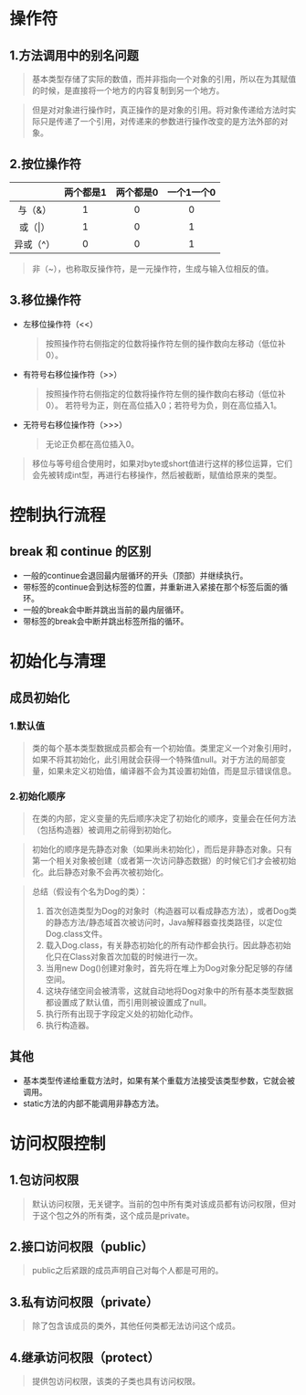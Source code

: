 # 操作符
## 1.方法调用中的别名问题
> 基本类型存储了实际的数值，而并非指向一个对象的引用，所以在为其赋值的时候，是直接将一个地方的内容复制到另一个地方。

> 但是对对象进行操作时，真正操作的是对象的引用。将对象传递给方法时实际只是传递了一个引用，对传递来的参数进行操作改变的是方法外部的对象。

## 2.按位操作符
|  | 两个都是1 | 两个都是0 | 一个1一个0 |
| :----:| :----: | :----: | :----: |
| 与（&） | 1 | 0 | 0 |
| 或（&#124;） | 1 | 0 | 1 |
| 异或（^）| 0 | 0 | 1 |

> 非（~），也称取反操作符，是一元操作符，生成与输入位相反的值。

## 3.移位操作符
* 左移位操作符（<<）
	> 按照操作符右侧指定的位数将操作符左侧的操作数向左移动（低位补0）。
* 有符号右移位操作符（>>）
	> 按照操作符右侧指定的位数将操作符左侧的操作数向右移动（低位补0）。 
	> 若符号为正，则在高位插入0；若符号为负，则在高位插入1。
* 无符号右移位操作符（>>>）
	> 无论正负都在高位插入0。

> 移位与等号组合使用时，如果对byte或short值进行这样的移位运算，它们会先被转成int型，再进行右移操作，然后被截断，赋值给原来的类型。

    
# 控制执行流程
## break 和 continue 的区别
* 一般的continue会退回最内层循环的开头（顶部）并继续执行。
* 带标签的continue会到达标签的位置，并重新进入紧接在那个标签后面的循环。
* 一般的break会中断并跳出当前的最内层循环。
* 带标签的break会中断并跳出标签所指的循环。

# 初始化与清理
## 成员初始化
### 1.默认值
> 类的每个基本类型数据成员都会有一个初始值。类里定义一个对象引用时，如果不将其初始化，此引用就会获得一个特殊值null。对于方法的局部变量，如果未定义初始值，编译器不会为其设置初始值，而是显示错误信息。
### 2.初始化顺序
> 在类的内部，定义变量的先后顺序决定了初始化的顺序，变量会在任何方法（包括构造器）被调用之前得到初始化。

> 初始化的顺序是先静态对象（如果尚未初始化），而后是非静态对象。只有第一个相关对象被创建（或者第一次访问静态数据）的时候它们才会被初始化。此后静态对象不会再次被初始化。

> 总结（假设有个名为Dog的类）：  
> 1. 首次创造类型为Dog的对象时（构造器可以看成静态方法），或者Dog类的静态方法/静态域首次被访问时，Java解释器查找类路径，以定位Dog.class文件。  
> 2. 载入Dog.class，有关静态初始化的所有动作都会执行。因此静态初始化只在Class对象首次加载的时候进行一次。  
> 3. 当用new Dog()创建对象时，首先将在堆上为Dog对象分配足够的存储空间。  
> 4. 这块存储空间会被清零，这就自动地将Dog对象中的所有基本类型数据都设置成了默认值，而引用则被设置成了null。  
> 5. 执行所有出现于字段定义处的初始化动作。  
> 6. 执行构造器。
## 其他
* 基本类型传递给重载方法时，如果有某个重载方法接受该类型参数，它就会被调用。
* static方法的内部不能调用非静态方法。    

# 访问权限控制
## 1.包访问权限
> 默认访问权限，无关键字。当前的包中所有类对该成员都有访问权限，但对于这个包之外的所有类，这个成员是private。

## 2.接口访问权限（public）
> public之后紧跟的成员声明自己对每个人都是可用的。

## 3.私有访问权限（private）
> 除了包含该成员的类外，其他任何类都无法访问这个成员。

## 4.继承访问权限（protect）
> 提供包访问权限，该类的子类也具有访问权限。